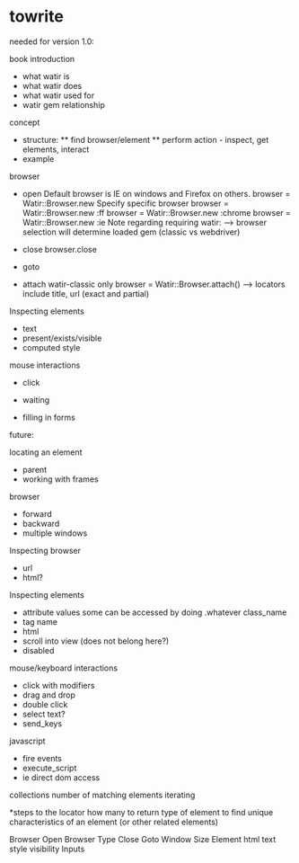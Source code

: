 # towrite

needed for version 1.0:

book introduction
* what watir is
 * what watir does
* what watir used for
* watir gem relationship

concept
* structure:
** find browser/element
** perform action - inspect, get elements, interact
* example

browser
* open
Default browser is IE on windows and Firefox on others.
browser = Watir::Browser.new
Specify specific browser
browser = Watir::Browser.new :ff
browser = Watir::Browser.new :chrome
browser = Watir::Browser.new :ie
Note regarding requiring watir:
--> browser selection will determine loaded gem (classic vs webdriver)


* close
browser.close

* goto
* attach
watir-classic only
browser = Watir::Browser.attach()
--> locators include title, url (exact and partial)

Inspecting elements
* text
* present/exists/visible
* computed style

mouse interactions
* click

* waiting

* filling in forms




future:

locating an element
* parent
* working with frames

browser
* forward
* backward
* multiple windows

Inspecting browser
* url
* html?

Inspecting elements
* attribute values 
    some can be accessed by doing .whatever
    class_name
* tag name    
* html
* scroll into view (does not belong here?)
* disabled

mouse/keyboard interactions
* click with modifiers
* drag and drop
* double click
* select text?
* send_keys

 javascript
* fire events
* execute_script
* ie direct dom access

collections
  number of matching elements
  iterating

*steps to the locator
  how many to return
  type of element to find
  unique characteristics of an element (or other related elements)


Browser
	Open
		Browser Type
	Close
	Goto
	Window Size
Element
	html
	text
	style
	visibility
Inputs
	
		